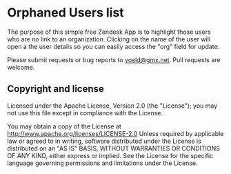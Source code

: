 # Orphaned Users list

The purpose of this simple free Zendesk App is to highlight those users who are no link to an organization. Clicking on the name of the user will open a the user details so you can easily access the "org" field for update.

Please submit requests or bug reports to yoeld@gmx.net. Pull requests are welcome.

## Copyright and license

Licensed under the Apache License, Version 2.0 (the "License"); you may not use this file except in compliance with the License.

You may obtain a copy of the License at http://www.apache.org/licenses/LICENSE-2.0 Unless required by applicable law or agreed to in writing, software distributed under the License is distributed on an "AS IS" BASIS, WITHOUT WARRANTIES OR CONDITIONS OF ANY KIND, either express or implied. See the License for the specific language governing permissions and limitations under the License.


